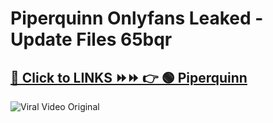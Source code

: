 
 # Piperquinn Onlyfans Leaked - Update Files 65bqr

## <h2><a href="https://clipsfans.com/Piperquinn&ref=git">🔗 Click to LINKS ⏩⏩ 👉 🟢 Piperquinn </a></h2>

<a href="https://clipsfans.com/Piperquinn&ref=git" rel="nofollow" data-target="animated-image.originalLink"><img src="https://i.ibb.co.com/xMMVF88/686577567.gif" alt="Viral Video Original" style="max-width: 100%; display: inline-block;" data-target="animated-image.originalImage"></a>

